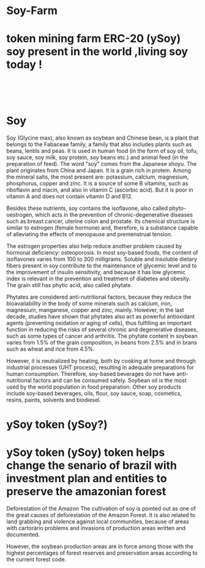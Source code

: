 # Soy-Farm
<h1>token mining farm ERC-20 (ySoy) soy present in the world ,living soy today !<h1><br>

<h1>Soy</h1>

Soy (Glycine max), also known as soybean and Chinese bean, is a plant that belongs to the Fabaceae family, a family that also includes plants such as beans, lentils and peas. It is used in human food (in the form of soy oil, tofu, soy sauce, soy milk, soy protein, soy beans etc.) and animal feed (in the preparation of feed). The word "soy" comes from the Japanese shoyu. The plant originates from China and Japan. It is a grain rich in protein. Among the mineral salts, the most present are: potassium, calcium, magnesium, phosphorus, copper and zinc. It is a source of some B vitamins, such as riboflavin and niacin, and also in vitamin C (ascorbic acid). But it is poor in vitamin A and does not contain vitamin D and B12.

Besides these nutrients, soy contains the isoflavone, also called phyto-oestrogen, which acts in the prevention of chronic-degenerative diseases such as breast cancer, uterine colon and prostate. Its chemical structure is similar to estrogen (female hormone) and, therefore, is a substance capable of alleviating the effects of menopause and premenstrual tension.

The estrogen properties also help reduce another problem caused by hormonal deficiency: osteoporosis. In most soy-based foods, the content of isoflavones varies from 100 to 300 milligrams. Soluble and insoluble dietary fibers present in soy contribute to the maintenance of glycemic level and to the improvement of insulin sensitivity, and because it has low glycemic index is relevant in the prevention and treatment of diabetes and obesity. The grain still has phytic acid, also called phytate.

Phytates are considered anti-nutritional factors, because they reduce the bioavailability in the body of some minerals such as calcium, iron, magnesium, manganese, copper and zinc, mainly. However, in the last decade, studies have shown that phytates also act as powerful antioxidant agents (preventing oxidation or aging of cells), thus fulfilling an important function in reducing the risks of several chronic and degenerative diseases, such as some types of cancer and arthritis. The phytate content in soybean varies from 1.5% of the grain composition, in beans from 2.5% and in brans such as wheat and rice from 4.5%.

However, it is neutralized by heating, both by cooking at home and through industrial processes (UHT process), resulting in adequate preparations for human consumption. Therefore, soy-based beverages do not have anti-nutritional factors and can be consumed safely. Soybean oil is the most used by the world population in food preparation. Other soy products include soy-based beverages, oils, flour, soy sauce, soap, cosmetics, resins, paints, solvents and biodiesel.


<h1>ySoy token (ySoy?)</h1> 





<h1>ySoy token (ySoy) token helps change the senario of brazil with investment plan and entities to preserve the amazonian forest</h1>


Deforestation of the Amazon
The cultivation of soy is pointed out as one of the great causes of deforestation of the Amazon Forest. It is also related to land grabbing and violence against local communities, because of areas with cartorário problems and invasions of production areas written and documented.

However, the soybean production areas are in force among those with the highest percentages of forest reserves and preservation areas according to the current forest code.
